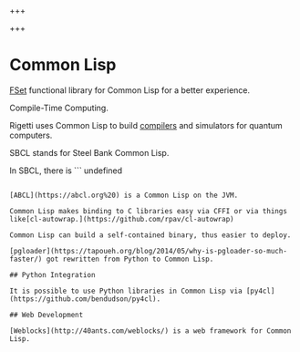 
+++

+++
# Common Lisp

[FSet](https://github.com/slburson/fset) functional library for Common Lisp for a better experience.

Compile-Time Computing.

Rigetti uses Common Lisp to build [compilers](https://github.com/rigetti/quilc) and simulators for quantum computers.

SBCL stands for Steel Bank Common Lisp.

In SBCL, there is ```
undefined
``` which can be put at the top of a function and the compiler will give useful feedback when it can’t optimize something and suggest type hints to improve performance.

[ABCL](https://abcl.org%20) is a Common Lisp on the JVM.

Common Lisp makes binding to C libraries easy via CFFI or via things like[cl-autowrap.](https://github.com/rpav/cl-autowrap)

Common Lisp can build a self-contained binary, thus easier to deploy.

[pgloader](https://tapoueh.org/blog/2014/05/why-is-pgloader-so-much-faster/) got rewritten from Python to Common Lisp.

## Python Integration

It is possible to use Python libraries in Common Lisp via [py4cl](https://github.com/bendudson/py4cl).

## Web Development

[Weblocks](http://40ants.com/weblocks/) is a web framework for Common Lisp.

